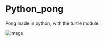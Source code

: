 # Python_pong
Pong made in python, with the turtle module.

![image](https://user-images.githubusercontent.com/73656975/121099086-952e6180-c7cd-11eb-999c-c9f9795e671a.png)
